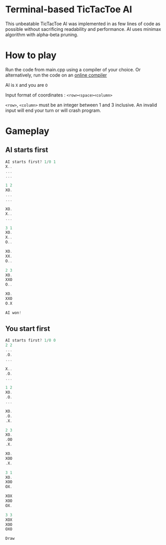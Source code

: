 # Terminal-based TicTacToe AI
This unbeatable TicTacToe AI was implemented in as few lines of code as possible without sacrificing readability and performance. AI uses minimax algorithm with alpha-beta pruning.
# How to play #
Run the code from main.cpp using a compiler of your choice. Or alternatively, run the code on an [online compiler](https://www.onlinegdb.com/online_c++_compiler)

AI is `X` and you are `O`

Input format of coordinates : `<row><space><column>`

`<row>`, `<column>` must be an integer between 1 and 3 inclusive. An invalid input will end your turn or will crash program.
# Gameplay #

## AI starts first ##
```cpp
AI starts first? 1/0 1
X..
...
...

1 2
XO.
...
...

XO.
X..
...

3 1
XO.
X..
O..

XO.
XX.
O..

2 3
XO.
XXO
O..

XO.
XXO
O.X

AI won!

```

## You start first ##
```cpp
AI starts first? 1/0 0
2 2
...
.O.
...

X..
.O.
...

1 2
XO.
.O.
...

XO.
.O.
.X.

2 3
XO.
.OO
.X.

XO.
XOO
.X.

3 1
XO.
XOO
OX.

XOX
XOO
OX.

3 3
XOX
XOO
OXO

Draw


```
